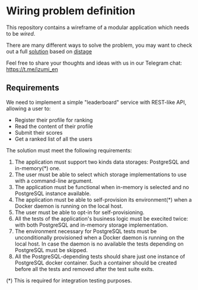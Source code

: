# Wiring problem definition 

This repository contains a wireframe of a modular application which needs to be *wired*.

There are many different ways to solve the problem, you may want to check out a full [solution](https://github.com/7mind/distage-example) based on [distage](https://izumi.7mind.io/latest/release/doc/distage/)

Feel free to share your thoughts and ideas with us in our Telegram chat: https://t.me/izumi_en  

## Requirements

We need to implement a simple "leaderboard" service with REST-like API, allowing a user to:

- Register their profile for ranking
- Read the content of their profile
- Submit their scores
- Get a ranked list of all the users

The solution must meet the following requirements:

1. The application must support two kinds data storages: PostgreSQL and in-memory(*) one. 
2. The user must be able to select which storage implementations to use with a command-line argument.
3. The application must be functional when in-memory is selected and no PostgreSQL instance available.
4. The application must be able to self-provision its environment(*) when a Docker daemon is running on the local host. 
5. The user must be able to opt-in for self-provisioning.    
6. All the tests of the application's business logic must be execited twice: with both PostgreSQL and in-memory storage implementation.
7. The environment necessary for PostgreSQL tests must be unconditionally provisioned when a Docker daemon is running on the local host. 
   In case the daemon is no available the tests depending on PostgreSQL must be skipped.
8. All the PostgreSQL-depending tests should share just one instance of PostgreSQL docker container. Such a container should be created before all the tests and removed after the test suite exits. 

(*) This is required for integration testing purposes.